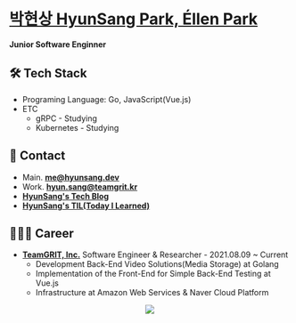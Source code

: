 # [박현상 HyunSang Park, Éllen Park](https://parkhyunsang.com/)
**Junior Software Enginner**

## 🛠 Tech Stack
- Programing Language: Go, JavaScript(Vue.js)
- ETC
  - gRPC - Studying
  - Kubernetes - Studying

## 📇 Contact
- Main. [**me@hyunsang.dev**](mailto:me@hyunsang.dev)
- Work. [**hyun.sang@teamgrit.kr**](mailto:hyun.sang@teamgrit.kr)   
- [**HyunSang's Tech Blog**](https://hyunsang.dev)  
- [**HyunSang's TIL(Today I Learned)**](http://hyunsang.dev/TIL/)

## 🧑🏻‍💻 Career
- [**TeamGRIT, Inc.**](https://www.teamgrit.kr/) Software Engineer & Researcher - 2021.08.09 ~ Current
  - Development Back-End Video Solutions(Media Storage) at Golang
  - Implementation of the Front-End for Simple Back-End Testing at Vue.js
  - Infrastructure at Amazon Web Services & Naver Cloud Platform

<div align="center">
  
  <img src="https://ghchart.rshah.org/dev-hyunsang" />  
  
</div>  
